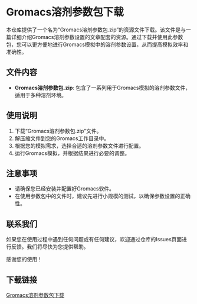 # Gromacs溶剂参数包下载

本仓库提供了一个名为“Gromacs溶剂参数包.zip”的资源文件下载。该文件是与一篇详细介绍Gromacs溶剂参数设置的文章配套的资源。通过下载并使用此参数包，您可以更方便地进行Gromacs模拟中的溶剂参数设置，从而提高模拟效率和准确性。

## 文件内容

- **Gromacs溶剂参数包.zip**: 包含了一系列用于Gromacs模拟的溶剂参数文件，适用于多种溶剂环境。

## 使用说明

1. 下载“Gromacs溶剂参数包.zip”文件。
2. 解压缩文件到您的Gromacs工作目录中。
3. 根据您的模拟需求，选择合适的溶剂参数文件进行配置。
4. 运行Gromacs模拟，并根据结果进行必要的调整。

## 注意事项

- 请确保您已经安装并配置好Gromacs软件。
- 在使用参数包中的文件时，建议先进行小规模的测试，以确保参数设置的正确性。

## 联系我们

如果您在使用过程中遇到任何问题或有任何建议，欢迎通过仓库的Issues页面进行反馈。我们将尽快为您提供帮助。

感谢您的使用！

## 下载链接

[Gromacs溶剂参数包下载](https://pan.quark.cn/s/dab37db368fa)